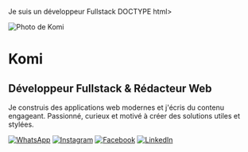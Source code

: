 Je suis un développeur Fullstack 
DOCTYPE html>
<html lang="fr">
<head>
  <meta charset="UTF-8">
  <meta name="viewport" content="width=device-width, initial-scale=1.0">
  <title>Profil de Komi</title>
  <link rel="stylesheet" href="style.css">
</head>
<body>
  <div class="container">
    <div class="profile-card">
      <img src="./IMG_20250404_134120594 1.jpg" alt="Photo de Komi" class="profile-pic">
      <h1>Komi</h1>
      <h2>Développeur Fullstack & Rédacteur Web</h2>
      <p>
        Je construis des applications web modernes et j'écris du contenu engageant.
        Passionné, curieux et motivé à créer des solutions utiles et stylées.
      </p>
      <div class="social-links">
        <a href="#"><img src="./WhatsApp.png" alt="WhatsApp"></a>
        <a href="#"><img src="./Insta.jpeg" alt="Instagram"></a>
        <a href="#"><img src="./logo-facebook_1080029-107.jpg" alt="Facebook"></a>
        <a href="#"><img src="./linkdin.png" alt="LinkedIn"></a>
      </div>
    </div>
  </div>
</body>
</html>